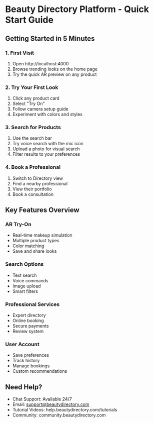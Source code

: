 # Beauty Directory Platform - Quick Start Guide

## Getting Started in 5 Minutes

### 1. First Visit
1. Open http://localhost:4000
2. Browse trending looks on the home page
3. Try the quick AR preview on any product

### 2. Try Your First Look
1. Click any product card
2. Select "Try On"
3. Follow camera setup guide
4. Experiment with colors and styles

### 3. Search for Products
1. Use the search bar
2. Try voice search with the mic icon
3. Upload a photo for visual search
4. Filter results to your preferences

### 4. Book a Professional
1. Switch to Directory view
2. Find a nearby professional
3. View their portfolio
4. Book a consultation

## Key Features Overview

### AR Try-On
- Real-time makeup simulation
- Multiple product types
- Color matching
- Save and share looks

### Search Options
- Text search
- Voice commands
- Image upload
- Smart filters

### Professional Services
- Expert directory
- Online booking
- Secure payments
- Review system

### User Account
- Save preferences
- Track history
- Manage bookings
- Custom recommendations

## Need Help?
- Chat Support: Available 24/7
- Email: support@beautydirectory.com
- Tutorial Videos: help.beautydirectory.com/tutorials
- Community: community.beautydirectory.com

